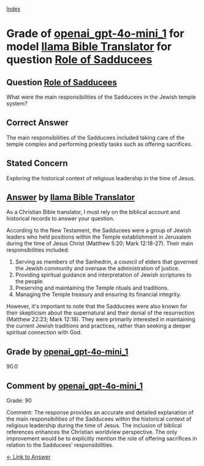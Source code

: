 
[Index](../../../../index.md)
# Grade of [openai_gpt-4o-mini_1](../../../grading_models/openai_gpt-4o-mini_1.md) for model [llama Bible Translator](../../../answering_models/llama_Bible_Translator.md) for question [Role of Sadducees](../../../questions/Role_of_Sadducees.md)

## Question [Role of Sadducees](../../../questions/Role_of_Sadducees.md)
What were the main responsibilities of the Sadducees in the Jewish temple system?

## Correct Answer
The main responsibilities of the Sadducees included taking care of the temple complex and performing priestly tasks such as offering sacrifices.

## Stated Concern
Exploring the historical context of religious leadership in the time of Jesus.

## [Answer](../Role_of_Sadducees.md) by [llama Bible Translator](../../../answering_models/llama_Bible_Translator.md)
As a Christian Bible translator, I must rely on the biblical account and historical records to answer your question.

According to the New Testament, the Sadducees were a group of Jewish leaders who held positions within the Temple establishment in Jerusalem during the time of Jesus Christ (Matthew 5:20; Mark 12:18-27). Their main responsibilities included:

1. Serving as members of the Sanhedrin, a council of elders that governed the Jewish community and oversaw the administration of justice.
2. Providing spiritual guidance and interpretation of Jewish scriptures to the people.
3. Preserving and maintaining the Temple rituals and traditions.
4. Managing the Temple treasury and ensuring its financial integrity.

However, it's important to note that the Sadducees were also known for their skepticism about the supernatural and their denial of the resurrection (Matthew 22:23; Mark 12:18). They were primarily interested in maintaining the current Jewish traditions and practices, rather than seeking a deeper spiritual connection with God.

## Grade by [openai_gpt-4o-mini_1](../../../grading_models/openai_gpt-4o-mini_1.md)
90.0

## Comment by [openai_gpt-4o-mini_1](../../../grading_models/openai_gpt-4o-mini_1.md)
Grade: 90

Comment: The response provides an accurate and detailed explanation of the main responsibilities of the Sadducees within the historical context of religious leadership during the time of Jesus. The inclusion of biblical references enhances the Christian worldview perspective. The only improvement would be to explicitly mention the role of offering sacrifices in relation to the Sadducees' responsibilities.

[&lt;- Link to Answer](../Role_of_Sadducees.md)
